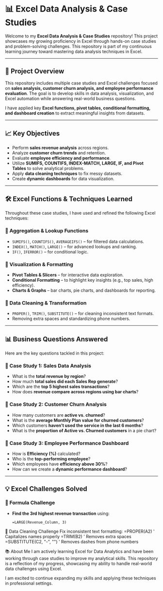 # 📊 Excel Data Analysis & Case Studies

Welcome to my **Excel Data Analysis & Case Studies** repository! This project showcases my growing proficiency in Excel through hands-on case studies and problem-solving challenges. This repository is part of my continuous learning journey toward mastering data analysis techniques in Excel.

---

## 📁 Project Overview

This repository includes multiple case studies and Excel challenges focused on **sales analysis, customer churn analysis, and employee performance evaluation**. The goal is to develop skills in data analysis, visualization, and Excel automation while answering real-world business questions.

I have applied key **Excel functions, pivot tables, conditional formatting, and dashboard creation** to extract meaningful insights from datasets.

---

## 📈 Key Objectives

- Perform **sales revenue analysis** across regions.
- Analyze **customer churn trends** and retention.
- Evaluate **employee efficiency and performance**.
- Utilize **SUMIFS, COUNTIFS, INDEX-MATCH, LARGE, IF, and Pivot Tables** to solve analytical problems.
- Apply **data cleaning techniques** to fix messy datasets.
- Create **dynamic dashboards** for data visualization.

---

## 🛠️ Excel Functions & Techniques Learned

Throughout these case studies, I have used and refined the following Excel techniques:

### **🔢 Aggregation & Lookup Functions**
- `SUMIFS()`, `COUNTIFS()`, `AVERAGEIFS()` – for filtered data calculations.
- `INDEX()`, `MATCH()`, `LARGE()` – for advanced lookups and ranking.
- `IF()`, `IFERROR()` – for conditional logic.

### **🎨 Visualization & Formatting**
- **Pivot Tables & Slicers** – for interactive data exploration.
- **Conditional Formatting** – to highlight key insights (e.g., top sales, high efficiency).
- **Charts & Graphs** – bar charts, pie charts, and dashboards for reporting.

### **🧹 Data Cleaning & Transformation**
- `PROPER()`, `TRIM()`, `SUBSTITUTE()` – for cleaning inconsistent text formats.
- Removing extra spaces and standardizing phone numbers.

---

## 📊 Business Questions Answered

Here are the key questions tackled in this project:

### **📌 Case Study 1: Sales Data Analysis**
- What is the **total revenue by region**?
- How much **total sales did each Sales Rep generate**?
- Which are the **top 5 highest sales transactions**?
- How does **revenue compare across regions using bar charts**?

### **📌 Case Study 2: Customer Churn Analysis**
- How many customers are **active vs. churned**?
- What is the **average Monthly Plan value for churned customers**?
- Which customers **haven’t used the service in the last 6 months**?
- What is the **proportion of Active vs. Churned customers** in a pie chart?

### **📌 Case Study 3: Employee Performance Dashboard**
- How is **Efficiency (%)** calculated?
- Who is the **top-performing employee**?
- Which employees have **efficiency above 30%**?
- How can we create a **dynamic performance dashboard**?

---

## 💡 Excel Challenges Solved

### **📍 Formula Challenge**
- **Find the 3rd highest revenue transaction** using:
  ```excel
  =LARGE(Revenue_Column, 3)
📍 Data Cleaning Challenge
Fix inconsistent text formatting:
=PROPER(A2)   ' Capitalizes names properly
=TRIM(B2)     ' Removes extra spaces
=SUBSTITUTE(C2, "-", "")  ' Removes dashes from phone numbers


📚 About Me
I am actively learning Excel for Data Analytics and have been working through case studies to improve my analytical skills. This repository is a reflection of my progress, showcasing my ability to handle real-world data challenges using Excel.

I am excited to continue expanding my skills and applying these techniques in professional settings.
